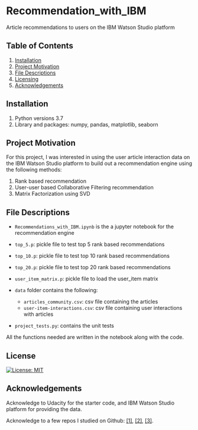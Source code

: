 # Recommendation_with_IBM
Article recommendations to users on the IBM Watson Studio platform

## Table of Contents

1. [Installation](#installation)
2. [Project Motivation](#motivation)
3. [File Descriptions](#files)
5. [Licensing](#licensing)
6. [Acknowledgements](#Acknowledgements)

## Installation <a name="installation"></a>

1. Python versions 3.7
1. Library and packages: numpy, pandas, matplotlib, seaborn

## Project Motivation<a name="motivation"></a>

For this project, I was interested in using the user article interaction data on the IBM Watson Studio platform to build out a recommendation engine using the following methods:

1. Rank based recommendation
2. User-user based Collaborative Filtering recommendation
3. Matrix Factorization using SVD


## File Descriptions <a name="files"></a>

* `Recommendations_with_IBM.ipynb` is the a jupyter notebook for the recommendation engine

* `top_5.p`: pickle file to test top 5 rank based recommendations
* `top_10.p`: pickle file to test top 10 rank based recommendations
* `top_20.p`: pickle file to test top 20 rank based recommendations
* `user_item_matrix.p`: pickle file to load the user_item matrix
* `data` folder contains the following:
  * `articles_community.csv`: csv file containing the articles
  * `user-item-interactions.csv`: csv file containing user interactions with articles
*  `project_tests.py`: contains the unit tests

All the functions needed are written in the notebook along with the code.  

## License<a name="licensing"></a>

[![License: MIT](https://img.shields.io/badge/License-MIT-yellow.svg)](https://opensource.org/licenses/MIT)

## Acknowledgements<a name="acknowledgement"></a>

Acknowledge to Udacity for the starter code, and IBM Watson Studio platform for providing the data.

Acknowledge to a few repos I studied on Github: [[1]](https://github.com/deogakofi/recommendations_IBM), [[2]](https://github.com/joshuayeung/Recommendations-with-IBM), [[3]](https://github.com/ajaySingh027/Recommendations-with-IBM).
